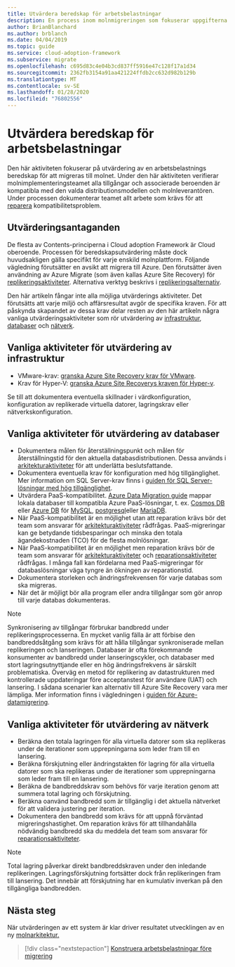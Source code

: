 ```yaml
---
title: Utvärdera beredskap för arbetsbelastningar
description: En process inom molnmigreringen som fokuserar uppgifterna för att migrera arbetsbelastningar till molnet.
author: BrianBlanchard
ms.author: brblanch
ms.date: 04/04/2019
ms.topic: guide
ms.service: cloud-adoption-framework
ms.subservice: migrate
ms.openlocfilehash: c695d83c4e04b3cd837ff5916e47c128f17a1d34
ms.sourcegitcommit: 2362fb3154a91aa421224ffdb2cc632d982b129b
ms.translationtype: MT
ms.contentlocale: sv-SE
ms.lasthandoff: 01/28/2020
ms.locfileid: "76802556"
---
```

# <a name="evaluate-workload-readiness"></a>Utvärdera beredskap för arbetsbelastningar

Den här aktiviteten fokuserar på utvärdering av en arbetsbelastnings beredskap för att migreras till molnet. Under den här aktiviteten verifierar molnimplementeringsteamet alla tillgångar och associerade beroenden är kompatibla med den valda distributionsmodellen och molnleverantören. Under processen dokumenterar teamet allt arbete som krävs för att [reparera](../migrate/remediate.md) kompatibilitetsproblem.

## <a name="evaluation-assumptions"></a>Utvärderingsantaganden

De flesta av Contents-principerna i Cloud adoption Framework är Cloud oberoende. Processen för beredskapsutvärdering måste dock huvudsakligen gälla specifikt för varje enskild molnplattform. Följande vägledning förutsätter en avsikt att migrera till Azure. Den förutsätter även användning av Azure Migrate (som även kallas Azure Site Recovery) för [replikeringsaktiviteter](../migrate/replicate.md). Alternativa verktyg beskrivs i [replikeringsalternativ](../migrate/replicate-options.md).

Den här artikeln fångar inte alla möjliga utvärderings aktiviteter. Det förutsätts att varje miljö och affärsresultat avgör de specifika kraven. För att påskynda skapandet av dessa krav delar resten av den här artikeln några vanliga utvärderingsaktiviteter som rör utvärdering av [infrastruktur](#common-infrastructure-evaluation-activities), [databaser](#common-database-evaluation-activities) och [nätverk](#common-network-evaluation-activities).

## <a name="common-infrastructure-evaluation-activities"></a>Vanliga aktiviteter för utvärdering av infrastruktur

- VMware-krav: [granska Azure Site Recovery krav för VMware](https://docs.microsoft.com/azure/site-recovery/vmware-physical-azure-support-matrix).
- Krav för Hyper-V: [granska Azure Site Recoverys kraven för Hyper-v](https://docs.microsoft.com/azure/site-recovery/hyper-v-azure-support-matrix).

Se till att dokumentera eventuella skillnader i värdkonfiguration, konfiguration av replikerade virtuella datorer, lagringskrav eller nätverkskonfiguration.

## <a name="common-database-evaluation-activities"></a>Vanliga aktiviteter för utvärdering av databaser

- Dokumentera målen för återställningspunkt och målen för återställningstid för den aktuella databasdistributionen. Dessa används i [arkitekturaktiviteter](./architect.md) för att underlätta beslutsfattande.
- Dokumentera eventuella krav för konfiguration med hög tillgänglighet. Mer information om SQL Server-krav finns i [guiden för SQL Server-lösningar med hög tillgänglighet](https://docs.microsoft.com/sql/sql-server/failover-clusters/high-availability-solutions-sql-server).
- Utvärdera PaaS-kompatibilitet. [Azure Data Migration guide](https://datamigration.microsoft.com) mappar lokala databaser till kompatibla Azure PaaS-lösningar, t. ex. [Cosmos DB](https://docs.microsoft.com/azure/cosmos-db) eller [Azure DB](https://docs.microsoft.com/azure/sql-database) för [MySQL](https://docs.microsoft.com/azure/mysql), [postgresql](https://docs.microsoft.com/azure/postgresql)eller [MariaDB](https://docs.microsoft.com/azure/mariadb).
- När PaaS-kompatibilitet är en möjlighet utan att reparation krävs bör det team som ansvarar för [arkitekturaktiviteter](./architect.md) rådfrågas. PaaS-migreringar kan ge betydande tidsbesparingar och minska den totala ägandekostnaden (TCO) för de flesta molnlösningar.
- När PaaS-kompatibilitet är en möjlighet men reparation krävs bör de team som ansvarar för [arkitekturaktiviteter](./architect.md) och [reparationsaktiviteter](../migrate/remediate.md) rådfrågas. I många fall kan fördelarna med PaaS-migreringar för databaslösningar väga tyngre än ökningen av reparationstid.
- Dokumentera storleken och ändringsfrekvensen för varje databas som ska migreras.
- När det är möjligt bör alla program eller andra tillgångar som gör anrop till varje databas dokumenteras.

> [!NOTE]
> Synkronisering av tillgångar förbrukar bandbredd under replikeringsprocesserna. En mycket vanlig fälla är att förbise den bandbreddsåtgång som krävs för att hålla tillgångar synkroniserade mellan replikeringen och lanseringen. Databaser är ofta förekommande konsumenter av bandbredd under lanseringscykler, och databaser med stort lagringsutnyttjande eller en hög ändringsfrekvens är särskilt problematiska. Överväg en metod för replikering av datastrukturen med kontrollerade uppdateringar före acceptanstest för användare (UAT) och lansering. I sådana scenarier kan alternativ till Azure Site Recovery vara mer lämpliga. Mer information finns i vägledningen i [guiden för Azure-datamigrering](https://datamigration.microsoft.com).

## <a name="common-network-evaluation-activities"></a>Vanliga aktiviteter för utvärdering av nätverk

- Beräkna den totala lagringen för alla virtuella datorer som ska replikeras under de iterationer som upprepningarna som leder fram till en lansering.
- Beräkna förskjutning eller ändringstakten för lagring för alla virtuella datorer som ska replikeras under de iterationer som upprepningarna som leder fram till en lansering.
- Beräkna de bandbreddskrav som behövs för varje iteration genom att summera total lagring och förskjutning.
- Beräkna oanvänd bandbredd som är tillgänglig i det aktuella nätverket för att validera justering per iteration.
- Dokumentera den bandbredd som krävs för att uppnå förväntad migreringshastighet. Om reparation krävs för att tillhandahålla nödvändig bandbredd ska du meddela det team som ansvarar för [reparationsaktiviteter](../migrate/remediate.md).

> [!NOTE]
> Total lagring påverkar direkt bandbreddskraven under den inledande replikeringen. Lagringsförskjutning fortsätter dock från replikeringen fram till lansering. Det innebär att förskjutning har en kumulativ inverkan på den tillgängliga bandbredden.

## <a name="next-steps"></a>Nästa steg

När utvärderingen av ett system är klar driver resultatet utvecklingen av en ny [molnarkitektur.](./architect.md)

> [!div class="nextstepaction"]
> [Konstruera arbetsbelastningar före migrering](./architect.md)
